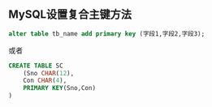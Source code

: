 ## MySQL设置复合主键方法

```sql
alter table tb_name add primary key (字段1,字段2,字段3);
```

或者

```sql
CREATE TABLE SC
    (Sno CHAR(12),
    Con CHAR(4),
    PRIMARY KEY(Sno,Con)
)
```

